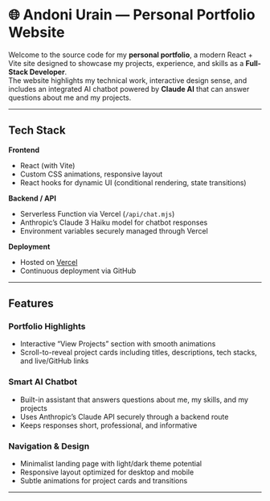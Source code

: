 # 🌐 Andoni Urain — Personal Portfolio Website

Welcome to the source code for my **personal portfolio**, a modern React + Vite site designed to showcase my projects, experience, and skills as a **Full-Stack Developer**.  
The website highlights my technical work, interactive design sense, and includes an integrated AI chatbot powered by **Claude AI** that can answer questions about me and my projects.

---

## Tech Stack

**Frontend**
- React (with Vite)
- Custom CSS animations, responsive layout
- React hooks for dynamic UI (conditional rendering, state transitions)

**Backend / API**
- Serverless Function via Vercel (`/api/chat.mjs`)
- Anthropic’s Claude 3 Haiku model for chatbot responses
- Environment variables securely managed through Vercel

**Deployment**
- Hosted on [Vercel](https://vercel.com/)
- Continuous deployment via GitHub

---

## Features

### Portfolio Highlights
- Interactive “View Projects” section with smooth animations  
- Scroll-to-reveal project cards including titles, descriptions, tech stacks, and live/GitHub links  

### Smart AI Chatbot
- Built-in assistant that answers questions about me, my skills, and my projects  
- Uses Anthropic’s Claude API securely through a backend route  
- Keeps responses short, professional, and informative  

### Navigation & Design
- Minimalist landing page with light/dark theme potential  
- Responsive layout optimized for desktop and mobile  
- Subtle animations for project cards and transitions  

---
